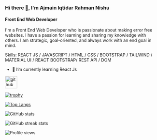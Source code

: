 ### Hi there 👋, I'm Ajmain Iqtidar Rahman Nishu
#### Front End Web Developer
I'm a Front End Web Developer who is passionate about making error free websites. I have a passion for learning and sharing my knowledge with others. I am strategic, goal-oriented, and always work with an end goal in mind.

Skills: REACT JS / JAVASCRIPT / HTML / CSS / BOOTSTRAP / TAILWIND / MATERIAL UI / REACT BOOTSTRAP/ REST API / DOM 

- 🌱 I’m currently learning React Js 


[<img src='https://cdn.jsdelivr.net/npm/simple-icons@3.0.1/icons/github.svg' alt='github' height='40'>](https://github.com/ajmain-nishu)  

[![trophy](https://github-profile-trophy.vercel.app/?username=ajmain-nishu)](https://github.com/ryo-ma/github-profile-trophy)

[![Top Langs](https://github-readme-stats.vercel.app/api/top-langs/?username=ajmain-nishu)](https://github.com/anuraghazra/github-readme-stats)

![GitHub stats](https://github-readme-stats.vercel.app/api?username=ajmain-nishu&show_icons=true&count_private=true)  

![GitHub streak stats](https://github-readme-streak-stats.herokuapp.com/?user=ajmain-nishu)  

![Profile views](https://gpvc.arturio.dev/ajmain-nishu)  
